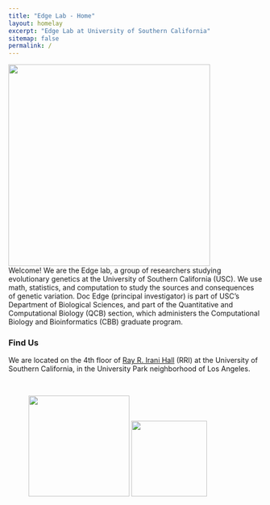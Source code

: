 ```yaml
---
title: "Edge Lab - Home"
layout: homelay
excerpt: "Edge Lab at University of Southern California"
sitemap: false
permalink: /
---
```


 <img src="{{ site.url }}{{ site.baseurl }}/images/edge_lablogo.png" style="width: 400px">

<br/>
Welcome! We are the Edge lab, a group of researchers studying evolutionary genetics at the University of Southern California (USC). We use math, statistics, and computation to study the sources and consequences of genetic variation. Doc Edge (principal investigator) is part of USC’s Department of Biological Sciences, and part of the Quantitative and Computational Biology (QCB) section, which administers the Computational Biology and Bioinformatics (CBB) graduate program. 


<br>
 <h3><b>Find Us</b></h3>

We are located on the 4th floor of [Ray R. Irani Hall](https://goo.gl/maps/VnQFqEeUxaYJzyoe9) (RRI) at the University of Southern California, in the University Park neighborhood of Los Angeles.





<br>

<figure class="fourth">
  <img src="{{ site.url }}{{ site.baseurl }}/images/usc.png" style="width: 200px">
  <img src="{{ site.url }}{{ site.baseurl }}/images/bisc.png" style="width: 150px">
</figure>
